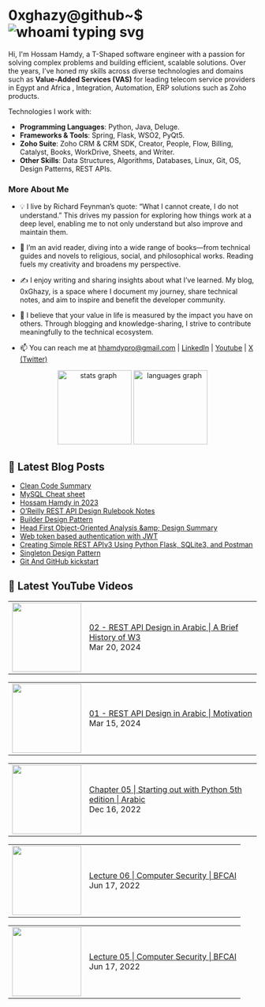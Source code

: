 # 0xghazy@github~$ ![whoami typing svg](https://readme-typing-svg.demolab.com?font=Fira+Code&size=25&duration=6000&pause=1000&color=2FC02F&random=false&width=435&height=25&vCenter=true&lines=whoami)

Hi, I'm Hossam Hamdy, a T-Shaped software engineer with a passion for solving complex problems and building efficient, scalable solutions. Over the years, I’ve honed my skills across diverse technologies and domains such as **Value-Added Services (VAS)** for leading telecom service providers in Egypt and Africa , Integration, Automation, ERP solutions such as Zoho products.

Technologies I work with:
- **Programming Languages**: Python, Java, Deluge.
- **Frameworks & Tools**: Spring, Flask, WSO2, PyQt5.
- **Zoho Suite**: Zoho CRM & CRM SDK, Creator, People, Flow, Billing, Catalyst, Books, WorkDrive, Sheets, and Writer.
- **Other Skills**: Data Structures, Algorithms, Databases, Linux, Git, OS, Design Patterns, REST APIs.



### More About Me

- 💡 I live by Richard Feynman’s quote: “What I cannot create, I do not understand.” This drives my passion for exploring how things work at a deep level, enabling me to not only understand but also improve and maintain them.

- 📖 I’m an avid reader, diving into a wide range of books—from technical guides and novels to religious, social, and philosophical works. Reading fuels my creativity and broadens my perspective.

- ✍️ I enjoy writing and sharing insights about what I’ve learned. My blog, 0xGhazy, is a space where I document my journey, share technical notes, and aim to inspire and benefit the developer community.

- 🌟 I believe that your value in life is measured by the impact you have on others. Through blogging and knowledge-sharing, I strive to contribute meaningfully to the technical ecosystem.

- 📫 You can reach me at hhamdypro@gmail.com | [LinkedIn](https://www.linkedin.com/in/h0ssamhamdy/) | [Youtube](https://www.youtube.com/c/HossamHamdy0xGhazy) | [X (Twitter)](https://twitter.com/0xGhazy) 

<div align="center">
  <img src="https://github-readme-stats.vercel.app/api?username=0xGhazy&hide_title=false&hide_rank=false&show_icons=true&include_all_commits=true&count_private=true&disable_animations=false&theme=tokyonight&locale=en&hide_border=true&order=1" height="150" alt="stats graph"  />
  <img src="https://github-readme-stats.vercel.app/api/top-langs?username=0xGhazy&locale=en&hide_title=false&layout=compact&card_width=320&langs_count=10&theme=tokyonight&hide_border=true&order=2" height="150" alt="languages graph"  />
</div>

<!-- Need to create a resume and attach it here -->
<!-- - 📄 Know about my experiences [www.google.com](www.google.com) -->

## 📕 Latest Blog Posts 

<!-- BLOG-POST-LIST:START -->
- [Clean Code Summary](https://0xghazy.github.io/summaries/clean-code/)
- [MySQL Cheat sheet](https://0xghazy.github.io/summaries/MySQL-notes/)
- [Hossam Hamdy in 2023](https://0xghazy.github.io/hossam.log/Hossam-Hamdy-in-2023/)
- [O’Reilly REST API Design Rulebook Notes](https://0xghazy.github.io/summaries/o'reilly-rest-api-design-rulebook-notes/)
- [Builder Design Pattern](https://0xghazy.github.io/blog/Builder-design-pattern/)
- [Head First Object-Oriented Analysis &amp;amp; Design Summary](https://0xghazy.github.io/summaries/Head-First-Object-Oriented-Analysis-and-Design-Book/)
- [Web token based authentication with JWT](https://0xghazy.github.io/blog/Authentication-with-JavaScript-Web-Tokens-(JWTs)/)
- [Creating Simple REST APIv3 Using Python Flask, SQLite3, and Postman](https://0xghazy.github.io/blog/Creating-Simple-API-Using-Python-Flask/)
- [Singleton Design Pattern](https://0xghazy.github.io/blog/Singleton-design-pattern/)
- [Git And GitHub kickstart](https://0xghazy.github.io/blog/Git-and-GitHub-kickstart/)
<!-- BLOG-POST-LIST:END -->

## 📕 Latest YouTube Videos 

<!-- YOUTUBE:START --><table><tr><td><a href="https://www.youtube.com/watch?v=g_HfTeTvPyc"><img width="140px" src="http://img.youtube.com/vi/g_HfTeTvPyc/maxresdefault.jpg"></a></td>
<td><a href="https://www.youtube.com/watch?v=g_HfTeTvPyc">02 - REST API Design in Arabic | A Brief History of W3</a><br/>Mar 20, 2024</td></tr></table>
<table><tr><td><a href="https://www.youtube.com/watch?v=GbRbm8wJqk8"><img width="140px" src="http://img.youtube.com/vi/GbRbm8wJqk8/maxresdefault.jpg"></a></td>
<td><a href="https://www.youtube.com/watch?v=GbRbm8wJqk8">01 - REST API Design in Arabic | Motivation</a><br/>Mar 15, 2024</td></tr></table>
<table><tr><td><a href="https://www.youtube.com/watch?v=hpg49tz7vC4"><img width="140px" src="http://img.youtube.com/vi/hpg49tz7vC4/maxresdefault.jpg"></a></td>
<td><a href="https://www.youtube.com/watch?v=hpg49tz7vC4">Chapter 05 | Starting out with Python 5th edition | Arabic</a><br/>Dec 16, 2022</td></tr></table>
<table><tr><td><a href="https://www.youtube.com/watch?v=FoAkl1vKIdo"><img width="140px" src="http://img.youtube.com/vi/FoAkl1vKIdo/maxresdefault.jpg"></a></td>
<td><a href="https://www.youtube.com/watch?v=FoAkl1vKIdo">Lecture 06 | Computer Security | BFCAI</a><br/>Jun 17, 2022</td></tr></table>
<table><tr><td><a href="https://www.youtube.com/watch?v=TmfNmRB1Rds"><img width="140px" src="http://img.youtube.com/vi/TmfNmRB1Rds/maxresdefault.jpg"></a></td>
<td><a href="https://www.youtube.com/watch?v=TmfNmRB1Rds">Lecture 05 | Computer Security | BFCAI</a><br/>Jun 17, 2022</td></tr></table>
<!-- YOUTUBE:END -->
